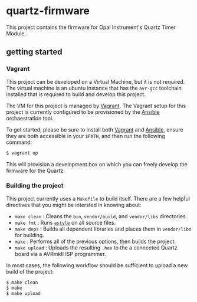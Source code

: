 # quartz-firmware

This project contains the firmware for Opal Instrument's Quartz Timer Module.

## getting started

### Vagrant

This project can be developed on a Virtual Machine, but it is not required.  The virtual machine is an ubuntu instance that has the `avr-gcc` toolchain installed that is required to build and develop this project.

The VM for this project is managed by [Vagrant](https://www.vagrantup.com/).  The Vagrant setup for this project is currently configured to be provisioned by the [Ansible](http://www.ansible.com/) orchaestration tool.

To get started, please be sure to install both [Vagrant](https://www.vagrantup.com/) and [Ansible](http://www.ansible.com/), ensure they are both accessible in your `$PATH`, and then run the following command:

```bash
$ vagrant up
```

This will provision a development box on which you can freely develop the firmware for the Quartz.

### Building the project

This project currently uses a `Makefile` to build itself.  There are a few helpful directives that you might be intersted in knowing about:

  - `make clean` : Cleans the `bin`, `vendor/build`, and `vendor/libs` directories.
  - `make fmt` : Runs [`astyle`](http://astyle.sourceforge.net/astyle.html) on all source files.
  - `make deps` : Builds all dependent libraries and places them in `vendor/libs` for building.
  - `make` : Performs all of the previous options, then builds the project.
  - `make upload` : Uploads the resulting `.hex` to the a connceted Quartz board via a AVRmkII ISP programmer.

In most cases, the following workflow should be sufficient to upload a new build of the project:

```bash
$ make clean
$ make
$ make upload
```